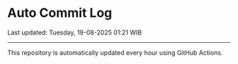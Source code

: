 # Auto Commit Log

Last updated: Tuesday, 19-08-2025 01:21 WIB

---

This repository is automatically updated every hour using GitHub Actions.
